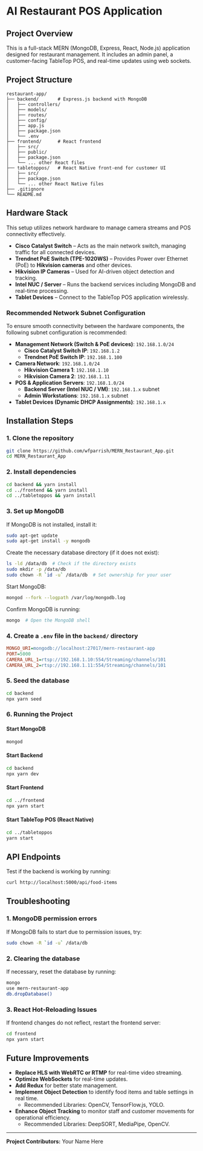 # AI Restaurant POS Application

## Project Overview

This is a full-stack MERN (MongoDB, Express, React, Node.js) application designed for restaurant management. It includes an admin panel, a customer-facing TableTop POS, and real-time updates using web sockets.

## Project Structure

```
restaurant-app/
├── backend/       # Express.js backend with MongoDB
│   ├── controllers/
│   ├── models/
│   ├── routes/
│   ├── config/
│   ├── app.js
│   ├── package.json
│   └── .env
├── frontend/      # React frontend
│   ├── src/
│   ├── public/
│   ├── package.json
│   └── ... other React files
├── tabletoppos/   # React Native front-end for customer UI
│   ├── src/
│   ├── package.json
│   └── ... other React Native files
├── .gitignore
└── README.md
```

## Hardware Stack

This setup utilizes network hardware to manage camera streams and POS connectivity effectively.

- **Cisco Catalyst Switch** – Acts as the main network switch, managing traffic for all connected devices.
- **Trendnet PoE Switch (TPE-1020WS)** – Provides Power over Ethernet (PoE) to **Hikvision cameras** and other devices.
- **Hikvision IP Cameras** – Used for AI-driven object detection and tracking.
- **Intel NUC / Server** – Runs the backend services including MongoDB and real-time processing.
- **Tablet Devices** – Connect to the TableTop POS application wirelessly.

### **Recommended Network Subnet Configuration**

To ensure smooth connectivity between the hardware components, the following subnet configuration is recommended:

- **Management Network (Switch & PoE devices)**: `192.168.1.0/24`
  - **Cisco Catalyst Switch IP**: `192.168.1.2`
  - **Trendnet PoE Switch IP**: `192.168.1.100`
- **Camera Network**: `192.168.1.0/24`
  - **Hikvision Camera 1**: `192.168.1.10`
  - **Hikvision Camera 2**: `192.168.1.11`
- **POS & Application Servers**: `192.168.1.0/24`
  - **Backend Server (Intel NUC / VM)**: `192.168.1.x` subnet
  - **Admin Workstations**: `192.168.1.x` subnet
- **Tablet Devices (Dynamic DHCP Assignments)**: `192.168.1.x`

## Installation Steps

### 1. Clone the repository

```bash
git clone https://github.com/wfparrish/MERN_Restaurant_App.git
cd MERN_Restaurant_App
```

### 2. Install dependencies

```bash
cd backend && yarn install
cd ../frontend && yarn install
cd ../tabletoppos && yarn install
```

### 3. Set up MongoDB

If MongoDB is not installed, install it:

```bash
sudo apt-get update
sudo apt-get install -y mongodb
```

Create the necessary database directory (if it does not exist):

```bash
ls -ld /data/db  # Check if the directory exists
sudo mkdir -p /data/db
sudo chown -R `id -u` /data/db  # Set ownership for your user
```

Start MongoDB:

```bash
mongod --fork --logpath /var/log/mongodb.log
```

Confirm MongoDB is running:

```bash
mongo  # Open the MongoDB shell
```

### 4. Create a `.env` file in the `backend/` directory

```ini
MONGO_URI=mongodb://localhost:27017/mern-restaurant-app
PORT=5000
CAMERA_URL_1=rtsp://192.168.1.10:554/Streaming/channels/101
CAMERA_URL_2=rtsp://192.168.1.11:554/Streaming/channels/101
```

### 5. Seed the database

```bash
cd backend
npx yarn seed
```

### 6. Running the Project

#### **Start MongoDB**

```bash
mongod
```

#### **Start Backend**

```bash
cd backend
npx yarn dev
```

#### **Start Frontend**

```bash
cd ../frontend
npx yarn start
```

#### **Start TableTop POS (React Native)**

```bash
cd ../tabletoppos
yarn start
```

## API Endpoints

Test if the backend is working by running:

```bash
curl http://localhost:5000/api/food-items
```

## Troubleshooting

### 1. MongoDB permission errors

If MongoDB fails to start due to permission issues, try:

```bash
sudo chown -R `id -u` /data/db
```

### 2. Clearing the database

If necessary, reset the database by running:

```bash
mongo
use mern-restaurant-app
db.dropDatabase()
```

### 3. React Hot-Reloading Issues

If frontend changes do not reflect, restart the frontend server:

```bash
cd frontend
npx yarn start
```

## Future Improvements

- **Replace HLS with WebRTC or RTMP** for real-time video streaming.
- **Optimize WebSockets** for real-time updates.
- **Add Redux** for better state management.
- **Implement Object Detection** to identify food items and table settings in real time.
  - Recommended Libraries: OpenCV, TensorFlow.js, YOLO.
- **Enhance Object Tracking** to monitor staff and customer movements for operational efficiency.
  - Recommended Libraries: DeepSORT, MediaPipe, OpenCV.

---

**Project Contributors:** Your Name Here
